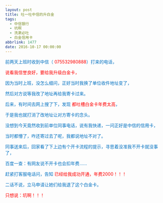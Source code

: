 ```yaml
---
layout: post
title: 吐一吐中信的升白金
tags:
  - 中信银行
  - 坑啊
  - 洗漱必吐
  - 白金信用卡
abbrlink: 1477
date: 2016-10-17 00:00:00
---
```


<!-- build time:Sat Jun 23 2018 12:05:16 GMT+0800 (中国标准时间) -->

<span style="color:#0070c0">前两天上班时收到中信（ <span style="color:red">075532980888</span>）打来的电话，</span>

<span style="color:red">说看我信誉良好，要给我升级白金卡，</span>

<span style="color:#0070c0">因为当时上班，没怎么细问，正好当时我换了单位收件地址变了，  
</span>

<span style="color:#0070c0">然后对方说等我改了地址再给我寄卡过来。</span>

<span style="color:#0070c0">后来，有时间去网上搜了下，发现 <span style="color:red">都吐槽白金卡年费太高</span>，</span>

<span style="color:#0070c0">于是我也就打消了改地址让对方寄卡的念头。</span>

<span style="color:#0070c0">没想到今天竟然收到前单位同事电话，说有我快递，一问正好是中信的信用卡，</span>

<span style="color:#0070c0">当时都懵了，咋还寄过去了呢，我都说地址不对了。</span>

<span style="color:#0070c0">同事送来后，回家看了下上边有个开卡流程的提示，寻思着没准我不开卡就没事了，</span>

<span style="color:#0070c0">百度一查：有网友说不开卡也会扣年费......</span>

<span style="color:#0070c0">赶紧打客服电话问，告知 <span style="color:red">已经给我成功开通，年费2000！！！</span></span>

<span style="color:#0070c0">二话不说，立马申请让她们给我退了这个白金卡。</span>

<span style="color:red">只想说：坑啊！！！</span>
<!-- rebuild by neat -->